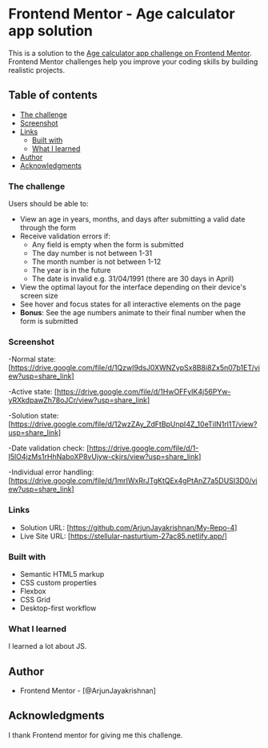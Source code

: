 # Frontend Mentor - Age calculator app solution

This is a solution to the [Age calculator app challenge on Frontend Mentor](https://www.frontendmentor.io/challenges/age-calculator-app-dF9DFFpj-Q). Frontend Mentor challenges help you improve your coding skills by building realistic projects.

## Table of contents

- [The challenge](#the-challenge)
- [Screenshot](#screenshot)
- [Links](#links)
  - [Built with](#built-with)
  - [What I learned](#what-i-learned)
- [Author](#author)
- [Acknowledgments](#acknowledgments)

### The challenge

Users should be able to:

- View an age in years, months, and days after submitting a valid date through the form
- Receive validation errors if:
  - Any field is empty when the form is submitted
  - The day number is not between 1-31
  - The month number is not between 1-12
  - The year is in the future
  - The date is invalid e.g. 31/04/1991 (there are 30 days in April)
- View the optimal layout for the interface depending on their device's screen size
- See hover and focus states for all interactive elements on the page
- **Bonus**: See the age numbers animate to their final number when the form is submitted

### Screenshot

-Normal state: [https://drive.google.com/file/d/1QzwI9dsJ0XWNZypSx8B8i8Zx5n07b1ET/view?usp=share_link]

-Active state: [https://drive.google.com/file/d/1HwOFFyIK4j56PYw-yRXkdpawZh78oJCr/view?usp=share_link]

-Solution state: [https://drive.google.com/file/d/12wzZAy_ZdFtBpUnpI4Z_10eTiIN1rl1T/view?usp=share_link]

-Date validation check: [https://drive.google.com/file/d/1-I5lO4jzMs1rHhNaboXP8vUjyw-ckjrs/view?usp=share_link]

-Individual error handling: [https://drive.google.com/file/d/1mrIWxRrJTgKtQEx4gPtAnZ7a5DUSI3D0/view?usp=share_link]

### Links

- Solution URL: [https://github.com/ArjunJayakrishnan/My-Repo-4]
- Live Site URL: [https://stellular-nasturtium-27ac85.netlify.app/]

### Built with

- Semantic HTML5 markup
- CSS custom properties
- Flexbox
- CSS Grid
- Desktop-first workflow

### What I learned

I learned a lot about JS.

## Author

- Frontend Mentor - [@ArjunJayakrishnan]

## Acknowledgments

I thank Frontend mentor for giving me this challenge.
